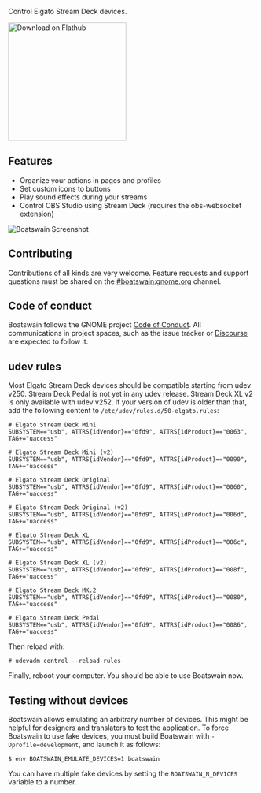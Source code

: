 Control Elgato Stream Deck devices.

[<img width='240' alt='Download on Flathub' src='https://flathub.org/assets/badges/flathub-badge-en.png' />](https://flathub.org/apps/details/com.feaneron.Boatswain)

## Features

 * Organize your actions in pages and profiles
 * Set custom icons to buttons
 * Play sound effects during your streams
 * Control OBS Studio using Stream Deck (requires the obs-websocket extension)

![Boatswain Screenshot](https://gitlab.gnome.org/World/boatswain/-/raw/main/data/stream-deck-original.png)

## Contributing

Contributions of all kinds are very welcome. Feature requests and support
questions must be shared on the [#boatswain:gnome.org](https://matrix.to/#/#boatswain:gnome.org)
channel.

## Code of conduct

Boatswain follows the GNOME project [Code of Conduct](./code-of-conduct.md). All
communications in project spaces, such as the issue tracker or
[Discourse](https://discourse.gnome.org) are expected to follow it.

## udev rules

Most Elgato Stream Deck devices should be compatible starting from udev v250. 
Stream Deck Pedal is not yet in any udev release. Stream Deck XL v2 is only
available with udev v252. If your version of udev is older than that, add the
following content to `/etc/udev/rules.d/50-elgato.rules`:

```
# Elgato Stream Deck Mini
SUBSYSTEM=="usb", ATTRS{idVendor}=="0fd9", ATTRS{idProduct}=="0063", TAG+="uaccess"

# Elgato Stream Deck Mini (v2)
SUBSYSTEM=="usb", ATTRS{idVendor}=="0fd9", ATTRS{idProduct}=="0090", TAG+="uaccess"

# Elgato Stream Deck Original
SUBSYSTEM=="usb", ATTRS{idVendor}=="0fd9", ATTRS{idProduct}=="0060", TAG+="uaccess"

# Elgato Stream Deck Original (v2)
SUBSYSTEM=="usb", ATTRS{idVendor}=="0fd9", ATTRS{idProduct}=="006d", TAG+="uaccess"

# Elgato Stream Deck XL
SUBSYSTEM=="usb", ATTRS{idVendor}=="0fd9", ATTRS{idProduct}=="006c", TAG+="uaccess"

# Elgato Stream Deck XL (v2)
SUBSYSTEM=="usb", ATTRS{idVendor}=="0fd9", ATTRS{idProduct}=="008f", TAG+="uaccess"

# Elgato Stream Deck MK.2
SUBSYSTEM=="usb", ATTRS{idVendor}=="0fd9", ATTRS{idProduct}=="0080", TAG+="uaccess"

# Elgato Stream Deck Pedal
SUBSYSTEM=="usb", ATTRS{idVendor}=="0fd9", ATTRS{idProduct}=="0086", TAG+="uaccess"
```

Then reload with:

```
# udevadm control --reload-rules
```

Finally, reboot your computer. You should be able to use Boatswain now.


## Testing without devices

Boatswain allows emulating an arbitrary number of devices. This might be helpful
for designers and translators to test the application. To force Boatswain to use
fake devices, you must build Boatswain with `-Dprofile=development`, and launch
it as follows:

```
$ env BOATSWAIN_EMULATE_DEVICES=1 boatswain
```

You can have multiple fake devices by setting the `BOATSWAIN_N_DEVICES` variable
to a number.
